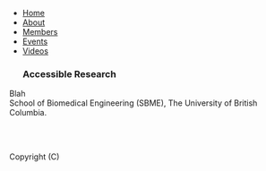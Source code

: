 
  </script>
    </head>
    <div class="container">
      <div class="navbar navbar-fixed-top">
        <div class="navbar-inner">
          <div class="container">
            <a class="brand"></a>
            <ul class="nav">
              <li><a href="index">Home</a></li>
              <li><a href="about">About</a></li>
              <li><a href="members">Members</a></li>
              <li><a href="events">Events</a></li>
              <li><a href="video">Videos</a></li>
            </ul>
          </div>
        </div>
      </div>
      <div class="page-header">
      </div>
      <div class="row">
        <div class="span12">
          <ul class="unstyled">
            <h3>Accessible Research</h3>
          </ul>
          <p>Blah<br>
            School of Biomedical Engineering (SBME), The University of British Columbia.</p>
          <div class="footer">
            <br>
            <br>
            <p>Copyright (C) </p>
          </div>
        </div>
      </div>
    </div>
  </body>
</html>
